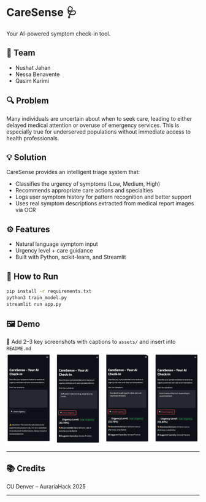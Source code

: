 # CareSense 🩺

Your AI-powered symptom check-in tool.

## 👥 Team
- Nushat Jahan
- Nessa Benavente
- Qasim Karimi


## 🔍 Problem
Many individuals are uncertain about when to seek care, leading to either delayed medical attention or overuse of emergency services. This is especially true for underserved populations without immediate access to health professionals.


## 💡 Solution
CareSense provides an intelligent triage system that:
- Classifies the urgency of symptoms (Low, Medium, High)
- Recommends appropriate care actions and specialties
- Logs user symptom history for pattern recognition and better support
- Uses real symptom descriptions extracted from medical report images via OCR 

## ⚙️ Features
- Natural language symptom input
- Urgency level + care guidance
- Built with Python, scikit-learn, and Streamlit

## 🧪 How to Run
```bash
pip install -r requirements.txt
python3 train_model.py
streamlit run app.py
```

## 🖼️ Demo
📸 Add 2–3 key screenshots with captions to `assets/` and insert into `README.md`
![Example Output Screenshot](./assets/screenshots/results.png)

---

## 📚 Credits
CU Denver – AurariaHack 2025

---
